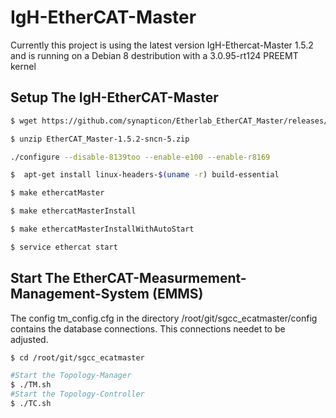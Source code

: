 # IgH-EtherCAT-Master

Currently this project is using the latest version IgH-Ethercat-Master 1.5.2
and is running on a Debian 8 destribution with a 3.0.95-rt124 PREEMT kernel

## Setup The IgH-EtherCAT-Master


```sh
$ wget https://github.com/synapticon/Etherlab_EtherCAT_Master/releases/download/v1.5.2-sncn-5/EtherCAT_Master-1.5.2-sncn-5.zip

$ unzip EtherCAT_Master-1.5.2-sncn-5.zip

./configure --disable-8139too --enable-e100 --enable-r8169

$  apt-get install linux-headers-$(uname -r) build-essential

$ make ethercatMaster

$ make ethercatMasterInstall

$ make ethercatMasterInstallWithAutoStart

$ service ethercat start

```

## Start The EtherCAT-Measurmement-Management-System (EMMS)

The config tm_config.cfg in the directory /root/git/sgcc_ecatmaster/config contains the database connections. This connections needet to be adjusted.

```sh
$ cd /root/git/sgcc_ecatmaster

#Start the Topology-Manager
$ ./TM.sh
#Start the Topology-Controller
$ ./TC.sh

```


